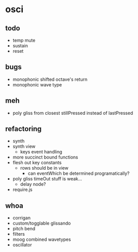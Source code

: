 # osci

## todo

- temp mute
- sustain
- reset

## bugs

- monophonic shifted octave's return
- monophonic wave type

## meh

- poly gliss from closest stillPressed instead of lastPressed

## refactoring

- synth
- synth view
    - keys event handling
- more succinct bound functions
- flesh out key constants
    - rows should be in view
        - can eventWhich be determined programatically?
- poly gliss timeOut stuff is weak...
    - delay node?
- require.js

## whoa

- corrigan
- custom/togglable glissando
- pitch bend
- filters
- moog combined wavetypes
- oscillator
